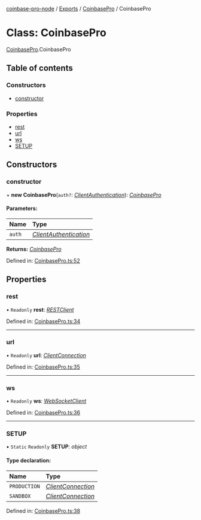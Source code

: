 [coinbase-pro-node](../README.md) / [Exports](../modules.md) / [CoinbasePro](../modules/coinbasepro.md) / CoinbasePro

# Class: CoinbasePro

[CoinbasePro](../modules/coinbasepro.md).CoinbasePro

## Table of contents

### Constructors

- [constructor](coinbasepro.coinbasepro-1.md#constructor)

### Properties

- [rest](coinbasepro.coinbasepro-1.md#rest)
- [url](coinbasepro.coinbasepro-1.md#url)
- [ws](coinbasepro.coinbasepro-1.md#ws)
- [SETUP](coinbasepro.coinbasepro-1.md#setup)

## Constructors

### constructor

\+ **new CoinbasePro**(`auth?`: [_ClientAuthentication_](../modules/coinbasepro.md#clientauthentication)): [_CoinbasePro_](coinbasepro.coinbasepro-1.md)

#### Parameters:

| Name   | Type                                                                     |
| :----- | :----------------------------------------------------------------------- |
| `auth` | [_ClientAuthentication_](../modules/coinbasepro.md#clientauthentication) |

**Returns:** [_CoinbasePro_](coinbasepro.coinbasepro-1.md)

Defined in: [CoinbasePro.ts:52](https://github.com/bennycode/coinbase-pro-node/blob/3a89239/src/CoinbasePro.ts#L52)

## Properties

### rest

• `Readonly` **rest**: [_RESTClient_](client_restclient.restclient.md)

Defined in: [CoinbasePro.ts:34](https://github.com/bennycode/coinbase-pro-node/blob/3a89239/src/CoinbasePro.ts#L34)

---

### url

• `Readonly` **url**: [_ClientConnection_](../interfaces/coinbasepro.clientconnection.md)

Defined in: [CoinbasePro.ts:35](https://github.com/bennycode/coinbase-pro-node/blob/3a89239/src/CoinbasePro.ts#L35)

---

### ws

• `Readonly` **ws**: [_WebSocketClient_](client_websocketclient.websocketclient.md)

Defined in: [CoinbasePro.ts:36](https://github.com/bennycode/coinbase-pro-node/blob/3a89239/src/CoinbasePro.ts#L36)

---

### SETUP

▪ `Static` `Readonly` **SETUP**: _object_

#### Type declaration:

| Name         | Type                                                                |
| :----------- | :------------------------------------------------------------------ |
| `PRODUCTION` | [_ClientConnection_](../interfaces/coinbasepro.clientconnection.md) |
| `SANDBOX`    | [_ClientConnection_](../interfaces/coinbasepro.clientconnection.md) |

Defined in: [CoinbasePro.ts:38](https://github.com/bennycode/coinbase-pro-node/blob/3a89239/src/CoinbasePro.ts#L38)
